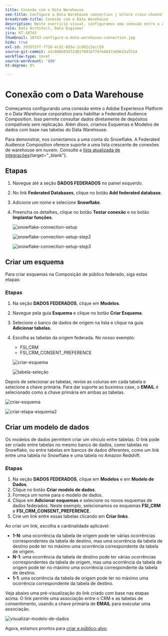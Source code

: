 ```yaml
---
title: Conexão com o Data Warehouse
seo-title: Configure a Data Warehouse connection | Unlock cross-channel insights with Federated Audience Composition
breadcrumb-title: Conexão com o Data Warehouse
description: Neste exercício visual, configuramos uma conexão entre o Adobe Experience Platform e o Data Warehouse corporativo para habilitar a Federated Audience Composition.
role: Data Architect, Data Engineer
jira: KT-18743
thumbnail: 18743-configure-a-data-warehouse-connection.jpg
hide: true
exl-id: 3935f3ff-7728-4cd1-855e-2cd02c2ecc59
source-git-commit: a3c8d8b03472d01f491bf787ed647a696d3a5524
workflow-type: tm+mt
source-wordcount: '488'
ht-degree: 0%

---
```


# Conexão com o Data Warehouse

Começamos configurando uma conexão entre o Adobe Experience Platform e o Data Warehouse corporativo para habilitar a Federated Audience Composition. Isso permite consultar dados diretamente de depósitos compatíveis sem replicação. Além disso, criamos Esquemas e Modelos de dados com base nas tabelas do Data Warehouse.

Para demonstrar, nos conectamos a uma conta do Snowflake. A Federated Audience Composition oferece suporte a uma lista crescente de conexões de warehouse em nuvem. Consulte a [lista atualizada de integrações](https://experienceleague.adobe.com/en/docs/federated-audience-composition/using/start/access-prerequisites){target="_blank"}.

## Etapas

1. Navegue até a seção **DADOS FEDERADOS** no painel esquerdo.
2. No link **Federated Databases**, clique no botão **Add federated database**.
3. Adicione um nome e selecione **Snowflake**.
4. Preencha os detalhes, clique no botão **Testar conexão** e no botão **Implantar funções**.

   ![snowflake-connection-setup](assets/snowflake-connection-setup.png)

   ![snowflake-connection-setup-step2](assets/snowflake-connection-setup-step2.png)

   ![snowflake-connection-setup-step3](assets/snowflake-connection-setup-step3.png)

## Criar um esquema

Para criar esquemas na Composição de público federado, siga estas etapas:

### Etapas

1. Na seção **DADOS FEDERADOS**, clique em **Modelos**.
2. Navegue pela guia **Esquema** e clique no botão **Criar Esquema**.
3. Selecione o banco de dados de origem na lista e clique na guia **Adicionar tabelas**.
4. Escolha as tabelas da origem federada. No nosso exemplo:
   - FSI_CRM
   - FSI_CRM_CONSENT_PREFERENCE

   ![criar-esquema](assets/create-schema.png)

   ![tabela-seleção](assets/select-table.png)

Depois de selecionar as tabelas, revise as colunas em cada tabela e selecione a chave primária. Para dar suporte ao business case, o **EMAIL** é selecionado como a chave primária em ambas as tabelas.

![criar-esquema](assets/create-schema.png)

![criar-etapa-esquema2](assets/create-schema-step2.png)

## Criar um modelo de dados

Os modelos de dados permitem criar um vínculo entre tabelas. O link pode ser criado entre tabelas no mesmo banco de dados, como tabelas no Snowflake, ou entre tabelas em bancos de dados diferentes, como um link entre uma tabela no Snowflake e uma tabela no Amazon Redshift.

### Etapas

1. Na seção **DADOS FEDERADOS**, clique em **Modelos** e em **Modelo de Dados**.
2. Clique no botão **Criar modelo de dados**.
3. Forneça um nome para o modelo de dados.
4. Clique em **Adicionar esquemas** e selecione os novos esquemas de dados federados. Neste exemplo, selecionamos os esquemas **FSI_CRM** e **FSI_CRM_CONSENT_PREFERENCE**.
5. Crie um link entre essas tabelas clicando em **Criar links**.

Ao criar um link, escolha a cardinalidade aplicável:

- **1-N**: uma ocorrência da tabela de origem pode ter várias ocorrências correspondentes da tabela de destino, mas uma ocorrência da tabela de destino pode ter no máximo uma ocorrência correspondente da tabela de origem.
- **N-1**: uma ocorrência da tabela de destino pode ter várias ocorrências correspondentes da tabela de origem, mas uma ocorrência da tabela de origem pode ter no máximo uma ocorrência correspondente da tabela de destino.
- **1-1**: uma ocorrência da tabela de origem pode ter no máximo uma ocorrência correspondente da tabela de destino.

Veja abaixo uma pré-visualização do link criado com base nas etapas acima. O link permite uma associação entre o CRM e as tabelas de consentimento, usando a chave primária de **EMAIL** para executar uma associação.

![visualizar-modelo-de-dados](assets/preview-data-model.png)

Agora, estamos prontos para [criar e público-alvo](audience-creation-exercise.md).
